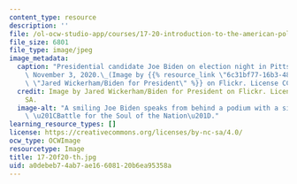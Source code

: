```yaml
---
content_type: resource
description: ''
file: /ol-ocw-studio-app/courses/17-20-introduction-to-the-american-political-process-fall-2020/a0debeb74ab7ae16608120b6ea95358a_17-20f20-th.jpg
file_size: 6801
file_type: image/jpeg
image_metadata:
  caption: "Presidential candidate Joe Biden on election night in Pittsburgh, PA,\
    \ November 3, 2020.\_(Image by {{% resource_link \"6c31bf77-16b3-4814-a9e3-7100a8b2a4e3\"\
    \ \"Jared Wickerham/Biden for President\" %}} on Flickr. License CC BY-NC-SA.)"
  credit: Image by Jared Wickerham/Biden for President on Flickr. License CC BY NC
    SA.
  image-alt: "A smiling Joe Biden speaks from behind a podium with a sign reading\
    \ \u201CBattle for the Soul of the Nation\u201D."
learning_resource_types: []
license: https://creativecommons.org/licenses/by-nc-sa/4.0/
ocw_type: OCWImage
resourcetype: Image
title: 17-20f20-th.jpg
uid: a0debeb7-4ab7-ae16-6081-20b6ea95358a
---
```


